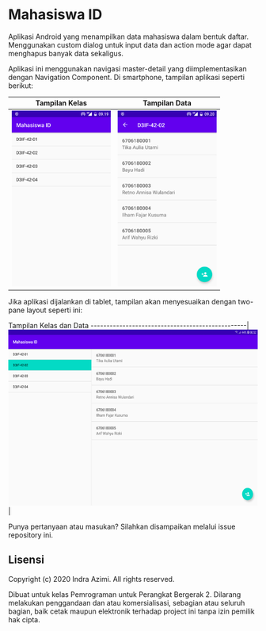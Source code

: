 # Mahasiswa ID

Aplikasi Android yang menampilkan data mahasiswa dalam bentuk daftar. Menggunakan custom dialog untuk input data dan action mode agar dapat menghapus banyak data sekaligus.

Aplikasi ini menggunakan navigasi master-detail yang diimplementasikan dengan Navigation Component. Di smartphone, tampilan aplikasi seperti berikut:

Tampilan Kelas                                    | Tampilan Data
--------------------------------------------------|------------------------------------------------------
<img src="screenshots/list-kelas.png" width="200">|<img src="screenshots/list-mahasiswa.png" width="200">

Jika aplikasi dijalankan di tablet, tampilan akan menyesuaikan dengan two-pane layout seperti ini:

Tampilan Kelas dan Data
-------------------------------------------------|
<img src="screenshots/two-pane.png" height="355">|

Punya pertanyaan atau masukan? Silahkan disampaikan melalui issue repository ini.

## Lisensi

Copyright (c) 2020 Indra Azimi. All rights reserved.

Dibuat untuk kelas Pemrograman untuk Perangkat Bergerak 2. Dilarang melakukan penggandaan dan atau komersialisasi, sebagian atau seluruh bagian, baik cetak maupun elektronik terhadap project ini tanpa izin pemilik hak cipta.
